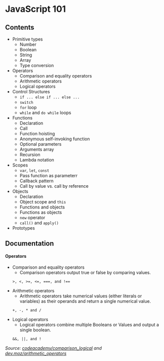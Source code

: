 # JavaScript 101

## Contents
- Primitive types
  - Number
  - Boolean
  - String
  - Array
  - Type conversion
- Operators
  - Comparison and equality operators
  - Arithmetic operators
  - Logical operators
- Control Structures
  - `if ... else if ... else ...`
  - `switch`
  - `for` loop
  - `while` and `do while` loops
- Functions
  - Declaration
  - Call
  - Function hoisting
  - Anonymous self-invoking function
  - Optional parameters
  - Arguments array
  - Recursion
  - Lambda notation
- Scopes
  - `var`, `let`, `const`
  - Pass function as parameterr
  - Callback pattern
  - Call by value vs. call by reference
- Objects
  - Declaration
  - Object scope and `this`
  - Functions and objects
  - Functions as objects
  - `new` operator
  - `call()` and `apply()`
- Prototypes
## Documentation
####  Operators
  - Comparison and equality operators
    - Comparison operators output true or false by comparing values.
    ```
    >, <, >=, <=, ===, and !==
    ```
  - Arithmetic operators
    - Arithmetic operators take numerical values (either literals or variables) as their operands and return a single numerical value.
    ```
    +, -, * and /
    ```
  - Logical operators
    - Logical operators combine multiple Booleans or Values and output a single boolean.
    ```
    &&, ||, and !
    ```
    
  _Source: [codeacademy/comparison_logical](https://www.codecademy.com/articles/fwd-js-comparison-logical) and [dev.moz/arithmetic_operators](https://developer.mozilla.org/en-US/docs/Web/JavaScript/Reference/Operators/Arithmetic_Operators)_
